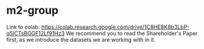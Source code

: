 # m2-group

Link to colab: https://colab.research.google.com/drive/1C8HE8K8b3LbP-q5ICTsBGGF12Lf91Hz3
We recommend you to read the Shareholder's Paper first, as we introduce the datasets we are working with in it.
